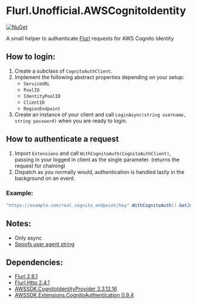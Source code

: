 # Flurl.Unofficial.AWSCognitoIdentity

[![NuGet](https://img.shields.io/nuget/v/Flurl.Unofficial.AWSCognitoIdentity.svg?maxAge=86400)](https://www.nuget.org/packages/Flurl.Unofficial.AWSCognitoIdentity/)

A small helper to authenticate [Flurl](https://github.com/tmenier/Flurl) requests for AWS Cognito Identity

## How to login:

1. Create a subclass of `CognitoAuthClient`.
2. Implement the following abstract properties depending on your setup:
   * `ServiceURL`
   * `PoolID`
   * `IdentityPoolID`
   * `ClientID`
   * `RegionEndpoint`
3. Create an instance of your client and call `LoginAsync(string username, string password)` when you are ready to login.

## How to authenticate a request

1. Import `Extensions` and call `WithCognitoAuth(CognitoAuthClient)`, passing in your logged in client as the single parameter. (returns the request for chaining)
2. Dispatch as you normally would, authentication is handled lazily in the background on an event.

### Example:
```csharp
"https://example.com/real_cognito_endpoint/hey".WithCognitoAuth().GetJsonAsync();
```

## Notes:
* Only async
* [Spoofs user agent string](https://github.com/ZingBallyhoo/Flurl.Unofficial.AWSCognitoIdentity/blob/master/CognitoAuthClient.cs#L23)

## Dependencies:
* [Flurl 2.8.1](https://www.nuget.org/packages/Flurl/)
* [Flurl.Http 2.4.1](https://www.nuget.org/packages/Flurl.Http/)
* [AWSSDK.CognitoIdentityProvider 3.3.12.16](https://www.nuget.org/packages/AWSSDK.CognitoIdentityProvider/)
* [AWSSDK.Extensions.CognitoAuthentication 0.9.4](https://www.nuget.org/packages/AWSSDK.Extensions.CognitoAuthentication/)
